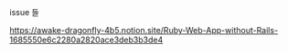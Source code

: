 issue 들

https://awake-dragonfly-4b5.notion.site/Ruby-Web-App-without-Rails-1685550e6c2280a2820ace3deb3b3de4